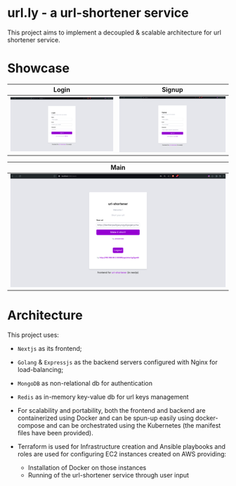 # url.ly - a url-shortener service

This project aims to implement a decoupled & scalable architecture for url shortener service.

# Showcase

| Login | Signup |
| ------------- | ------------- |
| ![login.png](url-shortener/images/login.png)  | ![signup.png](url-shortener/images/signup.png)  |

| Main |
| -------- |
| ![main.png](url-shortener/images/main.png) |



# Architecture

This project uses:
- `Nextjs` as its frontend;
- `Golang` & `Expressjs` as the backend servers configured with Nginx for load-balancing;
- `MongoDB` as non-relational db for authentication
- `Redis` as in-memory key-value db for url keys management

- For scalability and portability, both the frontend and backend are containerized using Docker and can be spun-up easily using docker-compose and can be orchestrated using the Kubernetes (the manifest files have been provided).
- Terraform is used for Infrastructure creation and Ansible playbooks and roles are used for configuring EC2 instances created on AWS providing:
    - Installation of Docker on those instances
    - Running of the url-shortener service through user input
